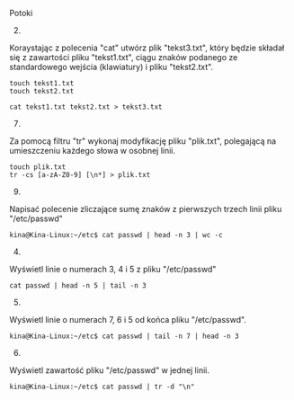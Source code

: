 Potoki

2.
Koraystając z polecenia "cat" utwórz plik "tekst3.txt", który będzie składał się z zawartości
pliku "tekst1.txt", ciągu znaków podanego ze standardowego wejścia (klawiatury) i pliku
"tekst2.txt".

``` 
touch tekst1.txt
touch tekst2.txt

cat tekst1.txt tekst2.txt > tekst3.txt 
```

7.
Za pomocą filtru "tr" wykonaj modyfikację pliku "plik.txt", polegającą na umieszczeniu
każdego słowa w osobnej linii.

```
touch plik.txt
tr -cs [a-zA-Z0-9] [\n*] > plik.txt
```

9.
Napisać polecenie zliczające sumę znaków z pierwszych trzech linii pliku "/etc/passwd"
```
kina@Kina-Linux:~/etc$ cat passwd | head -n 3 | wc -c
```

4.
Wyświetl linie o numerach 3, 4 i 5 z pliku "/etc/passwd"
```
cat passwd | head -n 5 | tail -n 3
```
5.
Wyświetl linie o numerach 7, 6 i 5 od końca pliku "/etc/passwd".
```
kina@Kina-Linux:~/etc$ cat passwd | tail -n 7 | head -n 3
```
6.
Wyświetl zawartość pliku "/etc/passwd" w jednej linii.
```
kina@Kina-Linux:~/etc$ cat passwd | tr -d "\n"

```
